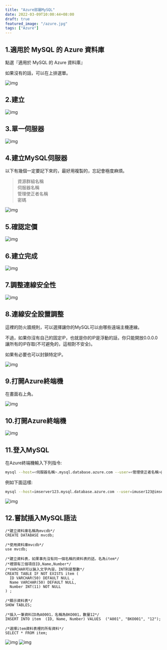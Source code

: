 ```yaml
---
title: "Azure部屬MySQL"
date: 2022-03-09T10:00:44+08:00
draft: true
featured_image: "/azure.jpg"
tags: ["Azure"]
---
```


## 1.適用於 MySQL 的 Azure 資料庫

點選『適用於 MySQL 的 Azure 資料庫』

如果沒有的話，可以在上排選單。

![img](/blog/public/2022-03-08/az1.png)

## 2.建立

![img](/blog/public/2022-03-08/az2.png)

## 3.單一伺服器

![img](/blog/public/2022-03-08/az3.png)

## 4.建立MySQL伺服器

以下有幾個一定要記下來的，最好用複製的，忘記會極度麻煩。

>資源群組名稱  
>伺服器名稱  
>管理使正者名稱  
>密碼  

![img](/blog/public/2022-03-08/az4.png)

## 5.確認定價

![img](/blog/public/2022-03-08/az5.png)

## 6.建立完成

![img](/blog/public/2022-03-08/az6.png)

## 7.調整連線安全性

![img](/blog/public/2022-03-08/az7.png)

## 8.連線安全設置調整

這裡的防火牆規則，可以選擇讓你的MySQL可以由哪些遠端主機連線。

不過，如果你沒有自己的固定IP，也就是你的IP是浮動的話，你只能開放0.0.0.0讓所有的IP存取(不可避免的，這相對不安全)。

如果有必要也可以封鎖特定IP。

![img](/blog/public/2022-03-08/az8.png)

## 9.打開Azure終端機

在畫面右上角。

![img](/blog/public/2022-03-08/az9.png)

## 10.打開Azure終端機

![img](/blog/public/2022-03-08/az10.png)

## 11.登入MySQL

在Azure終端機輸入下列指令:

```bash
mysql --host=<伺服器名稱>.mysql.database.azure.com --user=<管理使正者名稱>@<伺服器名稱> –p
```

例如下面這樣:

```bash
mysql --host=imserver123.mysql.database.azure.com --user=imuser123@imserver123 –p
```

![img](/blog/public/2022-03-08/az11.png)

## 12.嘗試插入MySQL語法

```mysql
/*建立資料庫名稱為mvcdb*/
CREATE DATABASE mvcdb;

/*使用資料庫mvcdb*/
use mvcdb;

/*建立資料表，如果事先沒有同一個名稱的資料表的話，名為item*/
/*裡頭有三個項目ID,Name,Number*/
/*VARCHAR可以裝入文字內容，INT則是整數*/
CREATE TABLE IF NOT EXISTS item (
  ID VARCHAR(50) DEFAULT NULL ,
  Name VARCHAR(50) DEFAULT NULL,
  Number INT(11) NOT NULL
) ;

/*顯示資料表*/
SHOW TABLES;

/*插入一筆資料ID為A0001，名稱為BKO001，數量12*/
INSERT INTO item  (ID, Name, Number) VALUES  ("A001", "BKO001", "12");

/*選擇item資料表裡的所有資料*/
SELECT * FROM item;
```

![img](/blog/public/2022-03-08/az12.png)
![img](/blog/public/2022-03-08/az13.png)